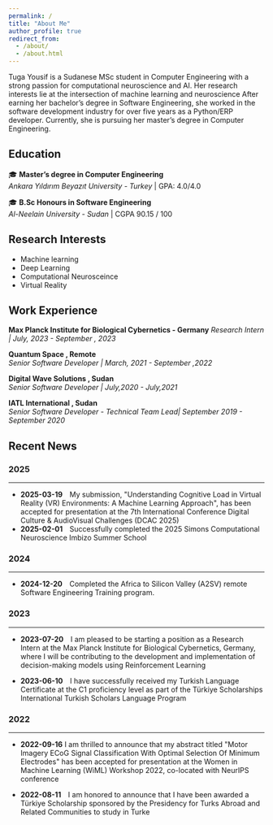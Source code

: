 ```yaml
---
permalink: /
title: "About Me"
author_profile: true
redirect_from: 
  - /about/
  - /about.html
---
```


Tuga Yousif is a Sudanese MSc student in Computer Engineering with a strong passion for computational neuroscience and AI. Her research interests lie at the intersection of machine learning and neuroscience After earning her bachelor’s degree in Software Engineering, she worked in the software development industry for over five years as a Python/ERP developer. Currently, she is pursuing her master’s degree in Computer Engineering. 



## Education

 🎓 **Master’s degree in Computer Engineering**  
 *Ankara Yıldırım Beyazıt University - Turkey* |  GPA: 4.0/4.0
 
 🎓 **B.Sc Honours in Software Engineering**  
 *Al-Neelain University - Sudan* | CGPA 90.15 / 100


## Research Interests 
* Machine learning 
* Deep Learning 
* Computational Neurosceince 
* Virtual Reality 

## Work Experience

 **Max Planck Institute for Biological Cybernetics - Germany**
 *Research Intern |  July, 2023 - September , 2023*
 
 **Quantum Space  ,  Remote**  
 *Senior Software Developer | March, 2021 - September ,2022*

 **Digital Wave Solutions  ,  Sudan**  
 *Senior Software Developer |   July,2020 - July,2021*

 **IATL International  ,   Sudan**  
 *Senior Software Developer - Technical Team Lead|   September 2019 - September 2020*

## Recent News

### 2025
---
- **2025-03-19** <span style="padding-left: 10px;">
My submission, "Understanding Cognitive Load in Virtual Reality (VR) Environments: A Machine Learning Approach", has been accepted for presentation at the 7th International Conference Digital Culture & AudioVisual Challenges (DCAC 2025)
- **2025-02-01**  <span style="padding-left: 10px;">
Successfully completed the 2025 Simons Computational Neuroscience Imbizo Summer School


### 2024
---
- **2024-12-20**  <span style="padding-left: 10px;">
Completed the Africa to Silicon Valley (A2SV) remote Software Engineering Training program.



### 2023
---
- **2023-07-20**  <span style="padding-left: 10px;">
I am pleased to be starting a position as a Research Intern at the Max Planck Institute for Biological Cybernetics, Germany, where I will be contributing to the development and implementation of decision-making models using Reinforcement Learning

- **2023-06-10**  <span style="padding-left: 10px;">
I have successfully received my Turkish Language Certificate at the C1 proficiency level as part of the Türkiye Scholarships International Turkish Scholars Language Program


### 2022
---
- **2022-09-16** 
I am thrilled to announce that my abstract titled "Motor Imagery ECoG Signal Classification With Optimal Selection Of Minimum Electrodes" has been accepted for presentation at the Women in Machine Learning (WiML) Workshop 2022, co-located with NeurIPS conference

- **2022-08-11**  <span style="padding-left: 10px;">
I am honored to announce that I have been awarded a Türkiye Scholarship sponsored by the Presidency for Turks Abroad and Related Communities to study in Turke


